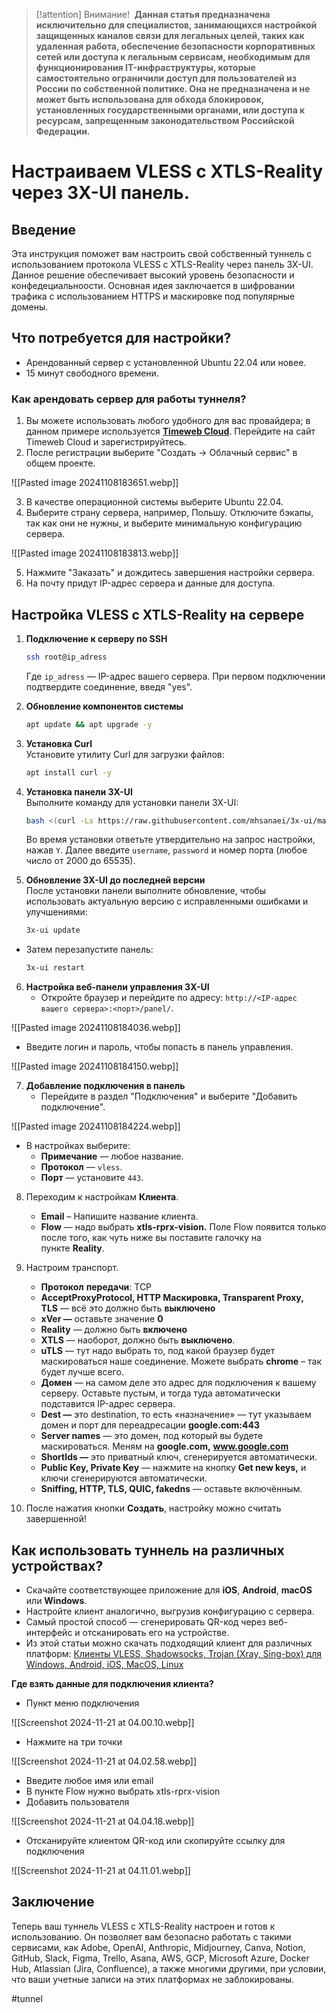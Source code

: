 > [!attention] Внимание! 
> **Данная статья предназначена исключительно для специалистов, занимающихся настройкой защищенных каналов связи для легальных целей, таких как удаленная работа, обеспечение безопасности корпоративных сетей или доступа к легальным сервисам, необходимым для функционирования IT-инфраструктуры, которые самостоятельно ограничили доступ для пользователей из России по собственной политике. Она не предназначена и не может быть использована для обхода блокировок, установленных государственными органами, или доступа к ресурсам, запрещенным законодательством Российской Федерации.**

# Настраиваем VLESS с XTLS-Reality через 3X-UI панель.

## Введение

Эта инструкция поможет вам настроить свой собственный туннель с использованием протокола VLESS с XTLS-Reality через панель 3X-UI. Данное решение обеспечивает высокий уровень безопасности и конфедециальноости. Основная идея заключается в шифровании трафика с использованием HTTPS и маскировке под популярные домены.

## Что потребуется для настройки?

- Арендованный сервер с установленной Ubuntu 22.04 или новее.
- 15 минут свободного времени.

### Как арендовать сервер для работы туннеля?

1. Вы можете использовать любого удобного для вас провайдера; в данном примере используется [**Timeweb Cloud**](https://timeweb.cloud/). Перейдите на сайт Timeweb Cloud и зарегистрируйтесь.
2. После регистрации выберите "Создать -> Облачный сервис" в общем проекте.

![[Pasted image 20241108183651.webp]]

3. В качестве операционной системы выберите Ubuntu 22.04.
4. Выберите страну сервера, например, Польшу. Отключите бэкапы, так как они не нужны, и выберите минимальную конфигурацию сервера.

![[Pasted image 20241108183813.webp]]

5. Нажмите "Заказать" и дождитесь завершения настройки сервера.
6. На почту придут IP-адрес сервера и данные для доступа.

## Настройка VLESS с XTLS-Reality на сервере

1. **Подключение к серверу по SSH**  
   ```sh
   ssh root@ip_adress
   ```
   Где `ip_adress` — IP-адрес вашего сервера. При первом подключении подтвердите соединение, введя "yes".

2. **Обновление компонентов системы**  
   ```sh
   apt update && apt upgrade -y
   ```

3. **Установка Curl**  
   Установите утилиту Curl для загрузки файлов:  
   ```sh
   apt install curl -y
   ```

4. **Установка панели 3X-UI**  
   Выполните команду для установки панели 3X-UI:  
   ```sh
   bash <(curl -Ls https://raw.githubusercontent.com/mhsanaei/3x-ui/master/install.sh)
   ```
   Во время установки ответьте утвердительно на запрос настройки, нажав `Y`. 
   Далее введите `username`, `password` и номер порта (любое число от 2000 до 65535).


5. **Обновление 3X-UI до последней версии**  
После установки панели выполните обновление, чтобы использовать актуальную версию с исправленными ошибками и улучшениями:

   ```sh
   3x-ui update
   ```

- Затем перезапустите панель:

   ```sh
   3x-ui restart
   ```

6. **Настройка веб-панели управления 3X-UI**  
   - Откройте браузер и перейдите по адресу: `http://<IP-адрес вашего сервера>:<порт>/panel/`.

![[Pasted image 20241108184036.webp]]

   - Введите логин и пароль, чтобы попасть в панель управления.

![[Pasted image 20241108184150.webp]]

7. **Добавление подключения в панель**  
   - Перейдите в раздел "Подключения" и выберите "Добавить подключение".

  ![[Pasted image 20241108184224.webp]]

   - В настройках выберите:  
     - **Примечание** — любое название.
     - **Протокол** — `vless`.
     - **Порт** — установите `443`.

8. Переходим к настройкам **Клиента**.

	- **Email** – Напишите название клиента.
	- **Flow** — надо выбрать **xtls-rprx-vision.** Поле Flow появится только после того, как чуть ниже вы поставите галочку на пункте **Reality**.

9. Настроим транспорт.

	- **Протокол** **передачи**: TCP
	- **AcceptProxyProtocol, HTTP Маскировка, Transparent Proxy, TLS** — всё это должно быть **выключено**
	- **xVer —** оставьте значение **0**
	- **Reality** — должно быть **включено**
	- **XTLS** — наоборот, должно быть **выключено**.
	- **uTLS** — тут надо выбрать то, под какой браузер будет маскироваться наше соединение. Можете выбрать **chrome** – так будет лучше всего.
	- **Домен** — на самом деле это адрес для подключения к вашему серверу. Оставьте пустым, и тогда туда автоматически подставится IP-адрес сервера.
	- **Dest —** это destination, то есть «назначение» — тут указываем домен и порт для переадресации **google.com:443**
	- **Server names** — это домен, под который вы будете маскироваться. Меням на **google.com,** **www.google.com**
	- **ShortIds —** это приватный ключ, сгенерируется автоматически.
	- **Public Key, Private Key** — нажмите на кнопку **Get new keys,** и ключи сгенерируются автоматически.
	- **Sniffing, HTTP, TLS, QUIC, fakedns** — оставьте включённым.

10. После нажатия кнопки **Создать**, настройку можно считать завершенной!

## Как использовать туннель на различных устройствах?

- Скачайте соответствующее приложение для **iOS**, **Android**, **macOS** или **Windows**.
- Настройте клиент аналогично, выгрузив конфигурацию с сервера.
- Самый простой способ — сгенерировать QR-код через веб-интерфейс и отсканировать его на устройстве.
- Из этой статьи можно скачать подходящий клиент для различных платформ: [Клиенты VLESS, Shadowsocks, Trojan (Xray, Sing-box) для Windows, Android, iOS, MacOS, Linux](https://itdog.info/klienty-vless-shadowsocks-trojan-xray-sing-box-dlya-windows-android-ios-macos-linux/#v2rayng)

**Где взять данные для подключения клиента?**

- Пункт меню подключения

![[Screenshot 2024-11-21 at 04.00.10.webp]]

- Нажмите на три точки

![[Screenshot 2024-11-21 at 04.02.58.webp]]

- Введите любое имя или email
- В пункте Flow нужно выбрать xtls-rprx-vision
- Добавить пользователя

![[Screenshot 2024-11-21 at 04.04.18.webp]]

- Отсканируйте клиентом QR-код или скопируйте ссылку для подключения

![[Screenshot 2024-11-21 at 04.11.01.webp]]

## Заключение

Теперь ваш туннель VLESS с XTLS-Reality настроен и готов к использованию. Он позволяет вам безопасно работать с такими сервисами, как Adobe, OpenAI, Anthropic, Midjourney, Canva, Notion, GitHub, Slack, Figma, Trello, Asana, AWS, GCP, Microsoft Azure, Docker Hub, Atlassian (Jira, Confluence), а также многими другими, при условии, что ваши учетные записи на этих платформах не заблокированы.

#tunnel 